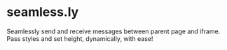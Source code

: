 seamless.ly
===========

Seamlessly send and receive messages between parent page and iframe. Pass styles and set height, dynamically, with ease!
